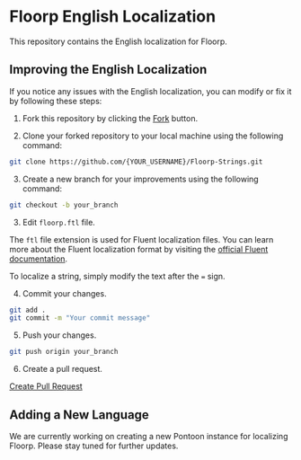 # Floorp English Localization

This repository contains the English localization for Floorp.

## Improving the English Localization

If you notice any issues with the English localization, you can modify or fix it by following these steps:

1. Fork this repository by clicking the [Fork](https://github.com/Floorp-Projects/Floorp-Strings/fork) button.

2. Clone your forked repository to your local machine using the following command:

```bash
git clone https://github.com/{YOUR_USERNAME}/Floorp-Strings.git 
```

3. Create a new branch for your improvements using the following command:

```bash
git checkout -b your_branch
```

3. Edit `floorp.ftl` file.

The `ftl` file extension is used for Fluent localization files. You can learn more about the Fluent localization format by visiting the [official Fluent documentation](https://projectfluent.org/fluent/guide/).

To localize a string, simply modify the text after the `=` sign.


4. Commit your changes.

```bash
git add .
git commit -m "Your commit message"
```

5. Push your changes.

```bash
git push origin your_branch
```

6. Create a pull request.

[Create Pull Request](https://github.com/Floorp-Projects/Floorp/compare)

## Adding a New Language

We are currently working on creating a new Pontoon instance for localizing Floorp. Please stay tuned for further updates. 
